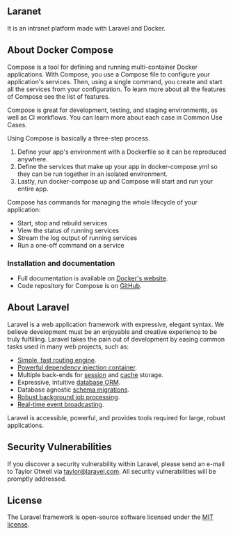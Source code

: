 ## Laranet

It is an intranet platform made with Laravel and Docker.

## About Docker Compose

Compose is a tool for defining and running multi-container Docker applications. With Compose, you use a Compose file to configure your application's services. Then, using a single command, you create and start all the services from your configuration. To learn more about all the features of Compose see the list of features.

Compose is great for development, testing, and staging environments, as well as CI workflows. You can learn more about each case in Common Use Cases.

Using Compose is basically a three-step process.

1. Define your app's environment with a Dockerfile so it can be reproduced anywhere.
2. Define the services that make up your app in docker-compose.yml so they can be run together in an isolated environment.
3. Lastly, run docker-compose up and Compose will start and run your entire app.

Compose has commands for managing the whole lifecycle of your application:

- Start, stop and rebuild services
- View the status of running services
- Stream the log output of running services
- Run a one-off command on a service

### Installation and documentation

- Full documentation is available on [Docker's website](https://docs.docker.com/compose/).
- Code repository for Compose is on [GitHub](https://github.com/docker/compose).

## About Laravel

Laravel is a web application framework with expressive, elegant syntax. We believe development must be an enjoyable and creative experience to be truly fulfilling. Laravel takes the pain out of development by easing common tasks used in many web projects, such as:

- [Simple, fast routing engine](https://laravel.com/docs/routing).
- [Powerful dependency injection container](https://laravel.com/docs/container).
- Multiple back-ends for [session](https://laravel.com/docs/session) and [cache](https://laravel.com/docs/cache) storage.
- Expressive, intuitive [database ORM](https://laravel.com/docs/eloquent).
- Database agnostic [schema migrations](https://laravel.com/docs/migrations).
- [Robust background job processing](https://laravel.com/docs/queues).
- [Real-time event broadcasting](https://laravel.com/docs/broadcasting).

Laravel is accessible, powerful, and provides tools required for large, robust applications.

## Security Vulnerabilities

If you discover a security vulnerability within Laravel, please send an e-mail to Taylor Otwell via [taylor@laravel.com](mailto:taylor@laravel.com). All security vulnerabilities will be promptly addressed.

## License

The Laravel framework is open-source software licensed under the [MIT license](https://opensource.org/licenses/MIT).
